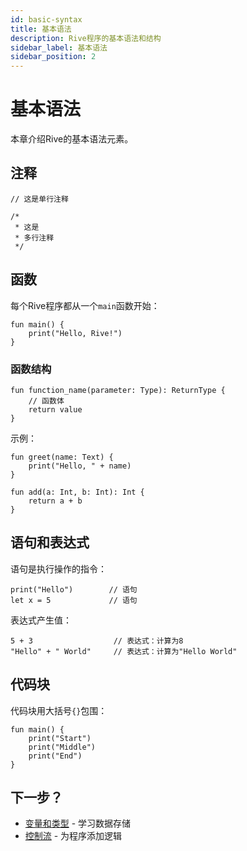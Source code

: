 ```yaml
---
id: basic-syntax
title: 基本语法
description: Rive程序的基本语法和结构
sidebar_label: 基本语法
sidebar_position: 2
---
```


# 基本语法

本章介绍Rive的基本语法元素。

## 注释

```rive
// 这是单行注释

/*
 * 这是
 * 多行注释
 */
```

## 函数

每个Rive程序都从一个`main`函数开始：

```rive
fun main() {
    print("Hello, Rive!")
}
```

### 函数结构

```rive
fun function_name(parameter: Type): ReturnType {
    // 函数体
    return value
}
```

示例：

```rive
fun greet(name: Text) {
    print("Hello, " + name)
}

fun add(a: Int, b: Int): Int {
    return a + b
}
```

## 语句和表达式

语句是执行操作的指令：

```rive
print("Hello")        // 语句
let x = 5             // 语句
```

表达式产生值：

```rive
5 + 3                  // 表达式：计算为8
"Hello" + " World"     // 表达式：计算为"Hello World"
```

## 代码块

代码块用大括号`{}`包围：

```rive
fun main() {
    print("Start")
    print("Middle")
    print("End")
}
```

## 下一步？

- [变量和类型](variables-types.md) - 学习数据存储
- [控制流](control-flow.md) - 为程序添加逻辑
